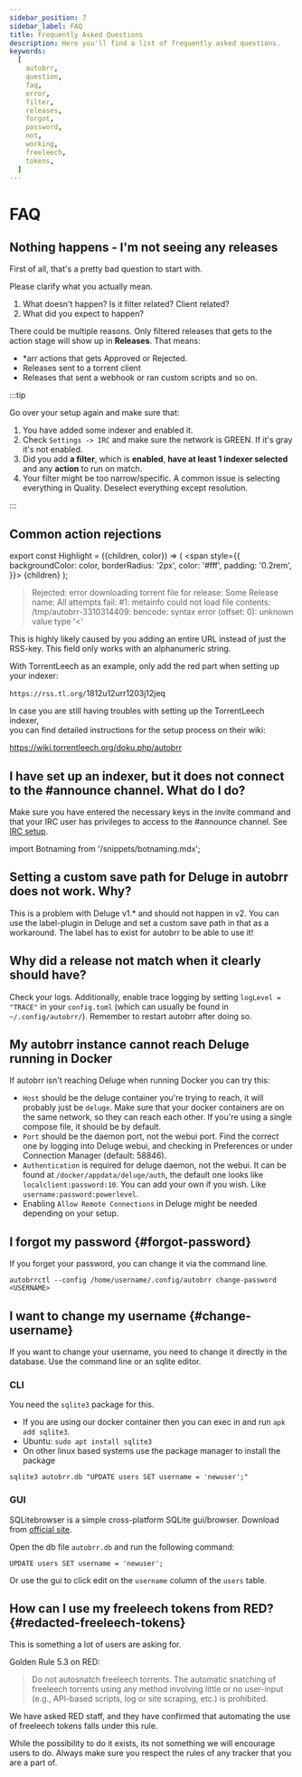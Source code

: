 ```yaml
---
sidebar_position: 7
sidebar_label: FAQ
title: Frequently Asked Questions
description: Here you'll find a list of frequently asked questions.
keywords:
  [
    autobrr,
    question,
    faq,
    error,
    filter,
    releases,
    forgot,
    password,
    not,
    working,
    freeleech,
    tokens,
  ]
---
```


# FAQ

## Nothing happens - I'm not seeing any releases

First of all, that's a pretty bad question to start with.

Please clarify what you actually mean.

1. What doesn't happen? Is it filter related? Client related?
2. What did you expect to happen?

There could be multiple reasons. Only filtered releases that gets to the action stage will show up in **Releases**. That means:

- \*arr actions that gets Approved or Rejected.
- Releases sent to a torrent client
- Releases that sent a webhook or ran custom scripts and so on.

:::tip

Go over your setup again and make sure that:

1. You have added some indexer and enabled it.
2. Check `Settings -> IRC` and make sure the network is GREEN. If it's gray it's not enabled.
3. Did you add **a filter**, which is **enabled**, **have at least 1 indexer selected** and any **action** to run on match.
4. Your filter might be too narrow/specific. A common issue is selecting everything in Quality. Deselect everything except resolution.

:::

## Common action rejections

export const Highlight = ({children, color}) => (
<span
style={{
      backgroundColor: color,
      borderRadius: '2px',
      color: '#fff',
      padding: '0.2rem',
    }}>
{children}
</span>
);

> Rejected: error downloading torrent file for release: Some Release name: All attempts fail: #1: metainfo could not load file contents: /tmp/autobrr-3310314409: bencode: syntax error (offset: 0): unknown value type '<'

This is highly likely caused by you adding an entire URL instead of just the RSS-key. This field only works with an alphanumeric string.

With TorrentLeech as an example, only add the red part when setting up your indexer:

`https://rss.tl.org/`<Highlight color="#ff2754">1812u12urr1203j12jeq</Highlight>

In case you are still having troubles with setting up the TorrentLeech indexer,   
you can find detailed instructions for the setup process on their wiki:

https://wiki.torrentleech.org/doku.php/autobrr

## I have set up an indexer, but it does not connect to the #announce channel. What do I do?

Make sure you have entered the necessary keys in the invite command and that your IRC user has privileges to access to the #announce channel. See [IRC setup](/configuration/irc).

import Botnaming from '/snippets/botnaming.mdx';

<Botnaming/>

## Setting a custom save path for Deluge in autobrr does not work. Why?

This is a problem with Deluge v1.\* and should not happen in v2.
You can use the label-plugin in Deluge and set a custom save path in that as a workaround. The label has to exist for autobrr to be able to use it!

## Why did a release not match when it clearly should have?

Check your logs. Additionally, enable trace logging by setting `logLevel = "TRACE"` in your `config.toml` (which can usually be found in `~/.config/autobrr/`). Remember to restart autobrr after doing so.

## My autobrr instance cannot reach Deluge running in Docker

If autobrr isn't reaching Deluge when running Docker you can try this:

- `Host` should be the deluge container you're trying to reach, it will probably just be `deluge`.
  Make sure that your docker containers are on the same network, so they can reach each other. If you're using a single compose file, it should be by default.
- `Port` should be the daemon port, not the webui port. Find the correct one by logging into Deluge webui, and checking in Preferences or under Connection Manager (default: 58846).
- `Authentication` is required for deluge daemon, not the webui.
  It can be found at `/docker/appdata/deluge/auth`, the default one looks like `localclient:password:10`.
  You can add your own if you wish. Like `username:password:powerlevel`.
- Enabling `Allow Remote Connections` in Deluge might be needed depending on your setup.

## I forgot my password {#forgot-password}

If you forget your password, you can change it via the command line.

```shell
autobrrctl --config /home/username/.config/autobrr change-password <USERNAME>
```

## I want to change my username {#change-username}

If you want to change your username, you need to change it directly in the database.
Use the command line or an sqlite editor.

### CLI

You need the `sqlite3` package for this. 

* If you are using our docker container then you can exec in and run `apk add sqlite3`.
* Ubuntu: `sudo apt install sqlite3`
* On other linux based systems use the package manager to install the package

`sqlite3 autobrr.db "UPDATE users SET username = 'newuser';"`

### GUI

SQLitebrowser is a simple cross-platform SQLite gui/browser. Download from [official site](https://sqlitebrowser.org/dl/).

Open the db file `autobrr.db` and run the following command:

`UPDATE users SET username = 'newuser';`

Or use the gui to click edit on the `username` column of the `users` table.

## How can I use my freeleech tokens from RED? {#redacted-freeleech-tokens}

This is something a lot of users are asking for. 

Golden Rule 5.3 on RED:

> Do not autosnatch freeleech torrents.
> The automatic snatching of freeleech torrents using any method involving little or no user-input (e.g., API-based scripts, log or site scraping, etc.) is prohibited.

We have asked RED staff, and they have confirmed that automating the use of freeleech tokens falls under this rule.

While the possibility to do it exists, its not something we will encourage users to do. Always make sure you respect the rules of any tracker that you are a part of.
